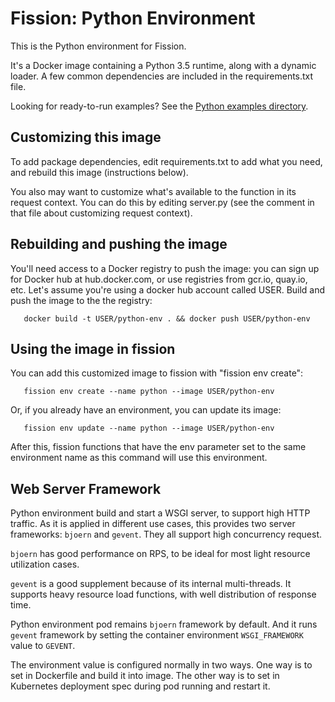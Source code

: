 # Fission: Python Environment

This is the Python environment for Fission.

It's a Docker image containing a Python 3.5 runtime, along with a
dynamic loader. A few common dependencies are included in the
requirements.txt file.

Looking for ready-to-run examples? See the [Python examples directory](../../examples/python).

## Customizing this image

To add package dependencies, edit requirements.txt to add what you
need, and rebuild this image (instructions below).

You also may want to customize what's available to the function in its
request context. You can do this by editing server.py (see the
comment in that file about customizing request context).

## Rebuilding and pushing the image

You'll need access to a Docker registry to push the image: you can
sign up for Docker hub at hub.docker.com, or use registries from
gcr.io, quay.io, etc. Let's assume you're using a docker hub account
called USER. Build and push the image to the the registry:

```
   docker build -t USER/python-env . && docker push USER/python-env
```

## Using the image in fission

You can add this customized image to fission with "fission env
create":

```
   fission env create --name python --image USER/python-env
```

Or, if you already have an environment, you can update its image:

```
   fission env update --name python --image USER/python-env
```

After this, fission functions that have the env parameter set to the
same environment name as this command will use this environment.

## Web Server Framework

Python environment build and start a WSGI server, to support high HTTP
traffic. As it is applied in different use cases, this provides two server
frameworks: `bjoern` and `gevent`. They all support high concurrency request.

`bjoern` has good performance on RPS, to be ideal for most light resource
utilization cases.

`gevent` is a good supplement because of its internal multi-threads. It
supports heavy resource load functions, with well distribution of response
time.

Python environment pod remains `bjoern` framework by default. And it runs `gevent`
framework by setting the container environment `WSGI_FRAMEWORK` value to `GEVENT`.

The environment value is configured normally in two ways. One way is to set in Dockerfile
and build it into image. The other way is to set in Kubernetes deployment spec during
pod running and restart it.
